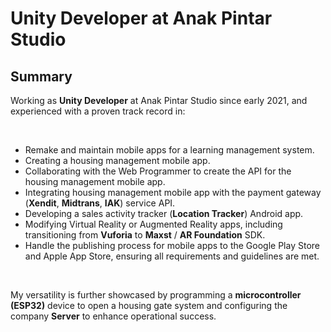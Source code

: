 # **<span class="text-primary dark:text-primaryDark">Unity Developer</span> at Anak Pintar Studio**

## **Summary**

Working as **Unity Developer** at Anak Pintar Studio since early 2021, and experienced with a proven track record in:

<br>

- Remake and maintain mobile apps for a learning management system. 
- Creating a housing management mobile app.
- Collaborating with the Web Programmer to create the API for the housing management mobile app.
- Integrating housing management mobile app with the payment gateway (**Xendit**, **Midtrans**, **IAK**) service API.
- Developing a sales activity tracker (**Location Tracker**) Android app.
- Modifying Virtual Reality or Augmented Reality apps, including transitioning from **Vuforia** to **Maxst** / **AR Foundation** SDK.
- Handle the publishing process for mobile apps to the Google Play Store and Apple App Store, ensuring all requirements and guidelines are met.

<br>

My versatility is further showcased by programming a **microcontroller (ESP32)** device to open a housing gate system and configuring the company **Server** to enhance operational success.
